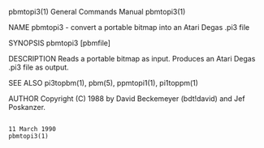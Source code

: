 pbmtopi3(1)                                                                             General Commands Manual                                                                            pbmtopi3(1)

NAME
       pbmtopi3 - convert a portable bitmap into an Atari Degas .pi3 file

SYNOPSIS
       pbmtopi3 [pbmfile]

DESCRIPTION
       Reads a portable bitmap as input.  Produces an Atari Degas .pi3 file as output.

SEE ALSO
       pi3topbm(1), pbm(5), ppmtopi1(1), pi1toppm(1)

AUTHOR
       Copyright (C) 1988 by David Beckemeyer (bdt!david) and Jef Poskanzer.

                                                                                             11 March 1990                                                                                 pbmtopi3(1)
